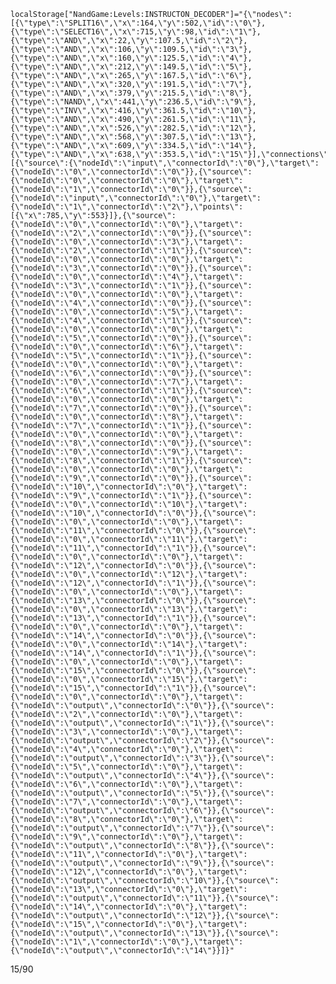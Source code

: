     localStorage["NandGame:Levels:INSTRUCTON_DECODER"]="{\"nodes\":[{\"type\":\"SPLIT16\",\"x\":164,\"y\":502,\"id\":\"0\"},{\"type\":\"SELECT16\",\"x\":715,\"y\":98,\"id\":\"1\"},{\"type\":\"AND\",\"x\":22,\"y\":107.5,\"id\":\"2\"},{\"type\":\"AND\",\"x\":106,\"y\":109.5,\"id\":\"3\"},{\"type\":\"AND\",\"x\":160,\"y\":125.5,\"id\":\"4\"},{\"type\":\"AND\",\"x\":212,\"y\":149.5,\"id\":\"5\"},{\"type\":\"AND\",\"x\":265,\"y\":167.5,\"id\":\"6\"},{\"type\":\"AND\",\"x\":320,\"y\":191.5,\"id\":\"7\"},{\"type\":\"AND\",\"x\":379,\"y\":215.5,\"id\":\"8\"},{\"type\":\"NAND\",\"x\":441,\"y\":236.5,\"id\":\"9\"},{\"type\":\"INV\",\"x\":416,\"y\":361.5,\"id\":\"10\"},{\"type\":\"AND\",\"x\":490,\"y\":261.5,\"id\":\"11\"},{\"type\":\"AND\",\"x\":526,\"y\":282.5,\"id\":\"12\"},{\"type\":\"AND\",\"x\":568,\"y\":307.5,\"id\":\"13\"},{\"type\":\"AND\",\"x\":609,\"y\":334.5,\"id\":\"14\"},{\"type\":\"AND\",\"x\":638,\"y\":353.5,\"id\":\"15\"}],\"connections\":[{\"source\":{\"nodeId\":\"input\",\"connectorId\":\"0\"},\"target\":{\"nodeId\":\"0\",\"connectorId\":\"0\"}},{\"source\":{\"nodeId\":\"0\",\"connectorId\":\"0\"},\"target\":{\"nodeId\":\"1\",\"connectorId\":\"0\"}},{\"source\":{\"nodeId\":\"input\",\"connectorId\":\"0\"},\"target\":{\"nodeId\":\"1\",\"connectorId\":\"2\"},\"points\":[{\"x\":785,\"y\":553}]},{\"source\":{\"nodeId\":\"0\",\"connectorId\":\"0\"},\"target\":{\"nodeId\":\"2\",\"connectorId\":\"0\"}},{\"source\":{\"nodeId\":\"0\",\"connectorId\":\"3\"},\"target\":{\"nodeId\":\"2\",\"connectorId\":\"1\"}},{\"source\":{\"nodeId\":\"0\",\"connectorId\":\"0\"},\"target\":{\"nodeId\":\"3\",\"connectorId\":\"0\"}},{\"source\":{\"nodeId\":\"0\",\"connectorId\":\"4\"},\"target\":{\"nodeId\":\"3\",\"connectorId\":\"1\"}},{\"source\":{\"nodeId\":\"0\",\"connectorId\":\"0\"},\"target\":{\"nodeId\":\"4\",\"connectorId\":\"0\"}},{\"source\":{\"nodeId\":\"0\",\"connectorId\":\"5\"},\"target\":{\"nodeId\":\"4\",\"connectorId\":\"1\"}},{\"source\":{\"nodeId\":\"0\",\"connectorId\":\"0\"},\"target\":{\"nodeId\":\"5\",\"connectorId\":\"0\"}},{\"source\":{\"nodeId\":\"0\",\"connectorId\":\"6\"},\"target\":{\"nodeId\":\"5\",\"connectorId\":\"1\"}},{\"source\":{\"nodeId\":\"0\",\"connectorId\":\"0\"},\"target\":{\"nodeId\":\"6\",\"connectorId\":\"0\"}},{\"source\":{\"nodeId\":\"0\",\"connectorId\":\"7\"},\"target\":{\"nodeId\":\"6\",\"connectorId\":\"1\"}},{\"source\":{\"nodeId\":\"0\",\"connectorId\":\"0\"},\"target\":{\"nodeId\":\"7\",\"connectorId\":\"0\"}},{\"source\":{\"nodeId\":\"0\",\"connectorId\":\"8\"},\"target\":{\"nodeId\":\"7\",\"connectorId\":\"1\"}},{\"source\":{\"nodeId\":\"0\",\"connectorId\":\"0\"},\"target\":{\"nodeId\":\"8\",\"connectorId\":\"0\"}},{\"source\":{\"nodeId\":\"0\",\"connectorId\":\"9\"},\"target\":{\"nodeId\":\"8\",\"connectorId\":\"1\"}},{\"source\":{\"nodeId\":\"0\",\"connectorId\":\"0\"},\"target\":{\"nodeId\":\"9\",\"connectorId\":\"0\"}},{\"source\":{\"nodeId\":\"10\",\"connectorId\":\"0\"},\"target\":{\"nodeId\":\"9\",\"connectorId\":\"1\"}},{\"source\":{\"nodeId\":\"0\",\"connectorId\":\"10\"},\"target\":{\"nodeId\":\"10\",\"connectorId\":\"0\"}},{\"source\":{\"nodeId\":\"0\",\"connectorId\":\"0\"},\"target\":{\"nodeId\":\"11\",\"connectorId\":\"0\"}},{\"source\":{\"nodeId\":\"0\",\"connectorId\":\"11\"},\"target\":{\"nodeId\":\"11\",\"connectorId\":\"1\"}},{\"source\":{\"nodeId\":\"0\",\"connectorId\":\"0\"},\"target\":{\"nodeId\":\"12\",\"connectorId\":\"0\"}},{\"source\":{\"nodeId\":\"0\",\"connectorId\":\"12\"},\"target\":{\"nodeId\":\"12\",\"connectorId\":\"1\"}},{\"source\":{\"nodeId\":\"0\",\"connectorId\":\"0\"},\"target\":{\"nodeId\":\"13\",\"connectorId\":\"0\"}},{\"source\":{\"nodeId\":\"0\",\"connectorId\":\"13\"},\"target\":{\"nodeId\":\"13\",\"connectorId\":\"1\"}},{\"source\":{\"nodeId\":\"0\",\"connectorId\":\"0\"},\"target\":{\"nodeId\":\"14\",\"connectorId\":\"0\"}},{\"source\":{\"nodeId\":\"0\",\"connectorId\":\"14\"},\"target\":{\"nodeId\":\"14\",\"connectorId\":\"1\"}},{\"source\":{\"nodeId\":\"0\",\"connectorId\":\"0\"},\"target\":{\"nodeId\":\"15\",\"connectorId\":\"0\"}},{\"source\":{\"nodeId\":\"0\",\"connectorId\":\"15\"},\"target\":{\"nodeId\":\"15\",\"connectorId\":\"1\"}},{\"source\":{\"nodeId\":\"0\",\"connectorId\":\"0\"},\"target\":{\"nodeId\":\"output\",\"connectorId\":\"0\"}},{\"source\":{\"nodeId\":\"2\",\"connectorId\":\"0\"},\"target\":{\"nodeId\":\"output\",\"connectorId\":\"1\"}},{\"source\":{\"nodeId\":\"3\",\"connectorId\":\"0\"},\"target\":{\"nodeId\":\"output\",\"connectorId\":\"2\"}},{\"source\":{\"nodeId\":\"4\",\"connectorId\":\"0\"},\"target\":{\"nodeId\":\"output\",\"connectorId\":\"3\"}},{\"source\":{\"nodeId\":\"5\",\"connectorId\":\"0\"},\"target\":{\"nodeId\":\"output\",\"connectorId\":\"4\"}},{\"source\":{\"nodeId\":\"6\",\"connectorId\":\"0\"},\"target\":{\"nodeId\":\"output\",\"connectorId\":\"5\"}},{\"source\":{\"nodeId\":\"7\",\"connectorId\":\"0\"},\"target\":{\"nodeId\":\"output\",\"connectorId\":\"6\"}},{\"source\":{\"nodeId\":\"8\",\"connectorId\":\"0\"},\"target\":{\"nodeId\":\"output\",\"connectorId\":\"7\"}},{\"source\":{\"nodeId\":\"9\",\"connectorId\":\"0\"},\"target\":{\"nodeId\":\"output\",\"connectorId\":\"8\"}},{\"source\":{\"nodeId\":\"11\",\"connectorId\":\"0\"},\"target\":{\"nodeId\":\"output\",\"connectorId\":\"9\"}},{\"source\":{\"nodeId\":\"12\",\"connectorId\":\"0\"},\"target\":{\"nodeId\":\"output\",\"connectorId\":\"10\"}},{\"source\":{\"nodeId\":\"13\",\"connectorId\":\"0\"},\"target\":{\"nodeId\":\"output\",\"connectorId\":\"11\"}},{\"source\":{\"nodeId\":\"14\",\"connectorId\":\"0\"},\"target\":{\"nodeId\":\"output\",\"connectorId\":\"12\"}},{\"source\":{\"nodeId\":\"15\",\"connectorId\":\"0\"},\"target\":{\"nodeId\":\"output\",\"connectorId\":\"13\"}},{\"source\":{\"nodeId\":\"1\",\"connectorId\":\"0\"},\"target\":{\"nodeId\":\"output\",\"connectorId\":\"14\"}}]}"

15/90